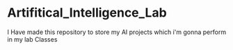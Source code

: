 # Artifitical_Intelligence_Lab
I Have made this repository to store my AI projects which i'm gonna perform in my lab Classes

